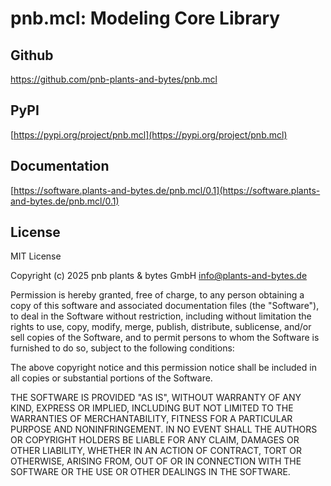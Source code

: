# pnb.mcl: Modeling Core Library

## Github

[https://github.com/pnb-plants-and-bytes/pnb.mcl
](https://github.com/pnb-plants-and-bytes/pnb.mcl
)

## PyPI

[https://pypi.org/project/pnb.mcl](https://pypi.org/project/pnb.mcl)

## Documentation

[https://software.plants-and-bytes.de/pnb.mcl/0.1](https://software.plants-and-bytes.de/pnb.mcl/0.1)

## License

MIT License

Copyright (c) 2025 pnb plants & bytes GmbH <info@plants-and-bytes.de>

Permission is hereby granted, free of charge, to any person obtaining a copy
of this software and associated documentation files (the "Software"), to deal
in the Software without restriction, including without limitation the rights
to use, copy, modify, merge, publish, distribute, sublicense, and/or sell
copies of the Software, and to permit persons to whom the Software is
furnished to do so, subject to the following conditions:

The above copyright notice and this permission notice shall be included in all
copies or substantial portions of the Software.

THE SOFTWARE IS PROVIDED "AS IS", WITHOUT WARRANTY OF ANY KIND, EXPRESS OR
IMPLIED, INCLUDING BUT NOT LIMITED TO THE WARRANTIES OF MERCHANTABILITY,
FITNESS FOR A PARTICULAR PURPOSE AND NONINFRINGEMENT. IN NO EVENT SHALL THE
AUTHORS OR COPYRIGHT HOLDERS BE LIABLE FOR ANY CLAIM, DAMAGES OR OTHER
LIABILITY, WHETHER IN AN ACTION OF CONTRACT, TORT OR OTHERWISE, ARISING FROM,
OUT OF OR IN CONNECTION WITH THE SOFTWARE OR THE USE OR OTHER DEALINGS IN THE
SOFTWARE.

